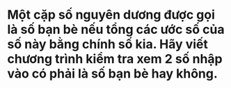 # Một cặp số nguyên dương được gọi là số bạn bè nếu tổng các ước số của số này bằng chính số kia. Hãy viết chương trình kiểm tra xem 2 số nhập vào có phải là số bạn bè hay không.